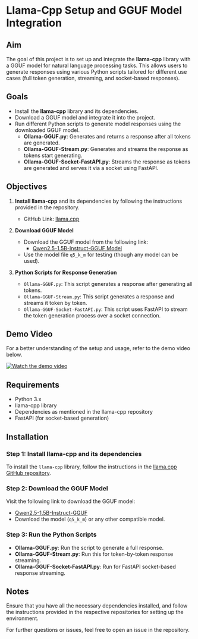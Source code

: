 # Llama-Cpp Setup and GGUF Model Integration

## Aim
The goal of this project is to set up and integrate the **llama-cpp** library with a GGUF model for natural language processing tasks. This allows users to generate responses using various Python scripts tailored for different use cases (full token generation, streaming, and socket-based responses).

## Goals
- Install the **llama-cpp** library and its dependencies.
- Download a GGUF model and integrate it into the project.
- Run different Python scripts to generate model responses using the downloaded GGUF model.
  - **Ollama-GGUF.py**: Generates and returns a response after all tokens are generated.
  - **Ollama-GGUF-Stream.py**: Generates and streams the response as tokens start generating.
  - **Ollama-GGUF-Socket-FastAPI.py**: Streams the response as tokens are generated and serves it via a socket using FastAPI.

## Objectives
1. **Install llama-cpp** and its dependencies by following the instructions provided in the repository.
   - GitHub Link: [llama.cpp](https://github.com/ggml-org/llama.cpp)

2. **Download GGUF Model**
   - Download the GGUF model from the following link:
     - [Qwen2.5-1.5B-Instruct-GGUF Model](https://huggingface.co/Qwen/Qwen2.5-1.5B-Instruct-GGUF/tree/main)
   - Use the model file `q5_k_m` for testing (though any model can be used).

3. **Python Scripts for Response Generation**
   - `Ollama-GGUF.py`: This script generates a response after generating all tokens.
   - `Ollama-GGUF-Stream.py`: This script generates a response and streams it token by token.
   - `Ollama-GGUF-Socket-FastAPI.py`: This script uses FastAPI to stream the token generation process over a socket connection.

## Demo Video
For a better understanding of the setup and usage, refer to the demo video below.

[![Watch the demo video](https://img.youtube.com/vi/LEBbvh6lHKQ/0.jpg)](https://youtu.be/LEBbvh6lHKQ)

## Requirements
- Python 3.x
- llama-cpp library
- Dependencies as mentioned in the llama-cpp repository
- FastAPI (for socket-based generation)

## Installation

### Step 1: Install llama-cpp and its dependencies
To install the `llama-cpp` library, follow the instructions in the [llama.cpp GitHub repository](https://github.com/ggml-org/llama.cpp).

### Step 2: Download the GGUF Model
Visit the following link to download the GGUF model:
- [Qwen2.5-1.5B-Instruct-GGUF](https://huggingface.co/Qwen/Qwen2.5-1.5B-Instruct-GGUF/tree/main)
- Download the model (`q5_k_m`) or any other compatible model.

### Step 3: Run the Python Scripts
- **Ollama-GGUF.py**: Run the script to generate a full response.
- **Ollama-GGUF-Stream.py**: Run this for token-by-token response streaming.
- **Ollama-GGUF-Socket-FastAPI.py**: Run for FastAPI socket-based response streaming.

## Notes
Ensure that you have all the necessary dependencies installed, and follow the instructions provided in the respective repositories for setting up the environment.

For further questions or issues, feel free to open an issue in the repository.